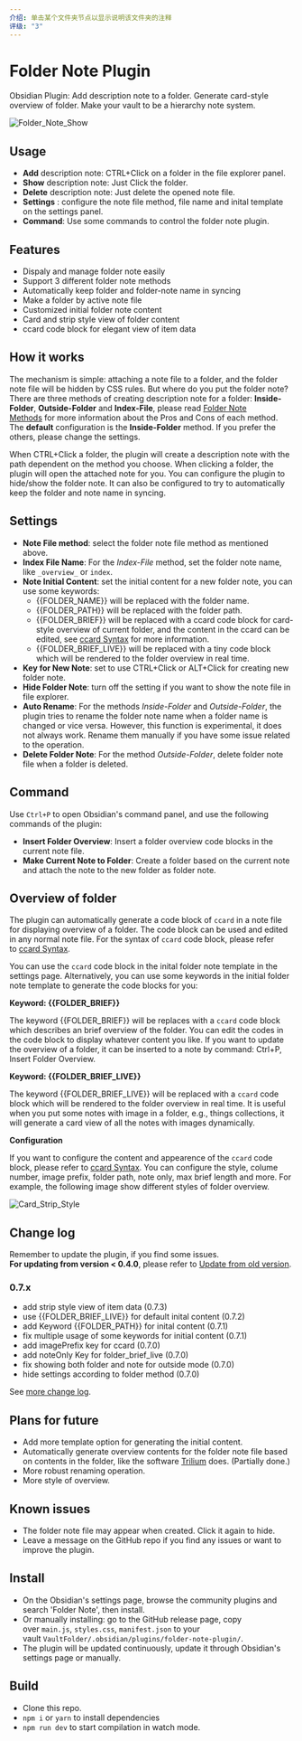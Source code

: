 ```yaml
---
介绍: 单击某个文件夹节点以显示说明该文件夹的注释
评级: "3"
---
```

# Folder Note Plugin

Obsidian Plugin: Add description note to a folder. Generate card-style overview of folder. Make your vault to be a hierarchy note system.

![Folder_Note_Show](https://raw.githubusercontent.com/xpgo/obsidian-folder-note-plugin/master/image/folder-note1.png)

## Usage

-   **Add** description note: CTRL+Click on a folder in the file explorer panel.
-   **Show** description note: Just Click the folder.
-   **Delete** description note: Just delete the opened note file.
-   **Settings** : configure the note file method, file name and inital template on the settings panel.
-   **Command**: Use some commands to control the folder note plugin.

## Features

-   Dispaly and manage folder note easily
-   Support 3 different folder note methods
-   Automatically keep folder and folder-note name in syncing
-   Make a folder by active note file
-   Customized initial folder note content
-   Card and strip style view of folder content
-   ccard code block for elegant view of item data

## How it works

The mechanism is simple: attaching a note file to a folder, and the folder note file will be hidden by CSS rules. But where do you put the folder note? There are three methods of creating description note for a folder: **Inside-Folder**, **Outside-Folder** and **Index-File**, please read [Folder Note Methods](https://github.com/xpgo/obsidian-folder-note-plugin/blob/main/doc/folder-note-methods.md) for more information about the Pros and Cons of each method. The **default** configuration is the **Inside-Folder** method. If you prefer the others, please change the settings.

When CTRL+Click a folder, the plugin will create a description note with the path dependent on the method you choose. When clicking a folder, the plugin will open the attached note for you. You can configure the plugin to hide/show the folder note. It can also be configured to try to automatically keep the folder and note name in syncing.

## Settings

-   **Note File method**: select the folder note file method as mentioned above.
-   **Index File Name**: For the _Index-File_ method, set the folder note name, like `_overview_` or `index`.
-   **Note Initial Content**: set the initial content for a new folder note, you can use some keywords:
    -   {{FOLDER_NAME}} will be replaced with the folder name.
    -   {{FOLDER_PATH}} will be replaced with the folder path.
    -   {{FOLDER_BRIEF}} will be replaced with a ccard code block for card-style overview of current folder, and the content in the ccard can be edited, see [ccard Syntax](https://github.com/xpgo/obsidian-folder-note-plugin/blob/main/doc/ccard-syntax.md) for more information.
    -   {{FOLDER_BRIEF_LIVE}} will be replaced with a tiny code block which will be rendered to the folder overview in real time.
-   **Key for New Note**: set to use CTRL+Click or ALT+Click for creating new folder note.
-   **Hide Folder Note**: turn off the setting if you want to show the note file in file explorer.
-   **Auto Rename**: For the methods _Inside-Folder_ and _Outside-Folder_, the plugin tries to rename the folder note name when a folder name is changed or vice versa. However, this function is experimental, it does not always work. Rename them manually if you have some issue related to the operation.
-   **Delete Folder Note**: For the method _Outside-Folder_, delete folder note file when a folder is deleted.

## Command

Use `Ctrl+P` to open Obsidian's command panel, and use the following commands of the plugin:

-   **Insert Folder Overview**: Insert a folder overview code blocks in the current note file.
-   **Make Current Note to Folder**: Create a folder based on the current note and attach the note to the new folder as folder note.

## Overview of folder

The plugin can automatically generate a code block of `ccard` in a note file for displaying overview of a folder. The code block can be used and edited in any normal note file. For the syntax of `ccard` code block, please refer to [ccard Syntax](https://github.com/xpgo/obsidian-folder-note-plugin/blob/main/doc/ccard-syntax.md).

You can use the `ccard` code block in the inital folder note template in the settings page. Alternatively, you can use some keywords in the initial folder note template to generate the code blocks for you:

**Keyword: {{FOLDER_BRIEF}}**

The keyword {{FOLDER_BRIEF}} will be replaces with a `ccard` code block which describes an brief overview of the folder. You can edit the codes in the code block to display whatever content you like. If you want to update the overview of a folder, it can be inserted to a note by command: Ctrl+P, Insert Folder Overview.

**Keyword: {{FOLDER_BRIEF_LIVE}}**

The keyword {{FOLDER_BRIEF_LIVE}} will be replaced with a `ccard` code block which will be rendered to the folder overview in real time. It is useful when you put some notes with image in a folder, e.g., things collections, it will generate a card view of all the notes with images dynamically.

**Configuration**

If you want to configure the content and appearence of the `ccard` code block, please refer to [ccard Syntax](https://github.com/xpgo/obsidian-folder-note-plugin/blob/main/doc/ccard-syntax.md). You can configure the style, colume number, image prefix, folder path, note only, max brief length and more. For example, the following image show different styles of folder overview.

![Card_Strip_Style](https://raw.githubusercontent.com/xpgo/obsidian-folder-note-plugin/master/image/style-card-strip.png)

## Change log

Remember to update the plugin, if you find some issues.  
**For updating from version < 0.4.0**, please refer to [Update from old version](https://github.com/xpgo/obsidian-folder-note-plugin/blob/main/doc/update-old-version.md).

### 0.7.x

-   add strip style view of item data (0.7.3)
-   use {{FOLDER_BRIEF_LIVE}} for default inital content (0.7.2)
-   add Keyword {{FOLDER_PATH}} for inital content (0.7.1)
-   fix multiple usage of some keywords for initial content (0.7.1)
-   add imagePrefix key for ccard (0.7.0)
-   add noteOnly Key for folder_brief_live (0.7.0)
-   fix showing both folder and note for outside mode (0.7.0)
-   hide settings according to folder method (0.7.0)

See [more change log](https://github.com/xpgo/obsidian-folder-note-plugin/blob/main/doc/change-log.md).

## Plans for future

-   Add more template option for generating the initial content.
-   Automatically generate overview contents for the folder note file based on contents in the folder, like the software [Trilium](https://github.com/zadam/trilium) does. (Partially done.)
-   More robust renaming operation.
-   More style of overview.

## Known issues

-   The folder note file may appear when created. Click it again to hide.
-   Leave a message on the GitHub repo if you find any issues or want to improve the plugin.

## Install

-   On the Obsidian's settings page, browse the community plugins and search 'Folder Note', then install.
-   Or manually installing: go to the GitHub release page, copy over `main.js`, `styles.css`, `manifest.json` to your vault `VaultFolder/.obsidian/plugins/folder-note-plugin/`.
-   The plugin will be updated continuously, update it through Obsidian's settings page or manually.

## Build

-   Clone this repo.
-   `npm i` or `yarn` to install dependencies
-   `npm run dev` to start compilation in watch mode.